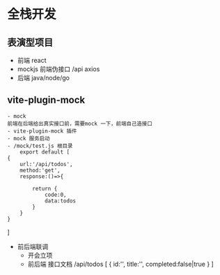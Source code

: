 # 全栈开发
## 表演型项目
- 前端 react
- mockjs  前端伪接口
    /api axios
- 后端 java/node/go

## vite-plugin-mock 
    - mock
    前端在后端给出真实接口前，需要mock 一下，前端自己造接口
    - vite-plugin-mock 插件
    - mock 服务启动 
    - /mock/test.js 根目录 
        export default [
    {
        url:'/api/todos',
        method:'get',
        response:()=>{
            
            return {
                code:0,
                data:todos
            }
        }
    }
]

- 前后端联调
    - 开会立项
    - 前后端 接口文档
    /api/todos
    [
        {
            id:'',
            title:'',
            completed:false|true
        }
    ]